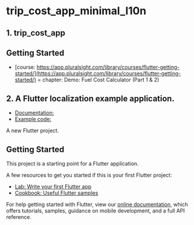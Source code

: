 # trip_cost_app_minimal_l10n

## 1. trip_cost_app
## Getting Started
- [course: https://app.pluralsight.com/library/courses/flutter-getting-started/](https://app.pluralsight.com/library/courses/flutter-getting-started/)
= chapter: Demo: Fuel Cost Calculator (Part 1 & 2)

## 2. A Flutter localization example application.
- [Documentation:](https://flutter.dev/docs/development/accessibility-and-localization/internationalization)
- [Example code:](https://github.com/flutter/website/tree/master/examples/internationalization/minimal)



A new Flutter project.

## Getting Started

This project is a starting point for a Flutter application.

A few resources to get you started if this is your first Flutter project:

- [Lab: Write your first Flutter app](https://flutter.dev/docs/get-started/codelab)
- [Cookbook: Useful Flutter samples](https://flutter.dev/docs/cookbook)

For help getting started with Flutter, view our
[online documentation](https://flutter.dev/docs), which offers tutorials,
samples, guidance on mobile development, and a full API reference.
